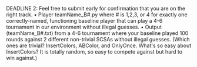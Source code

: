 DEADLINE 2: Feel free to submit early for confirmation that you are on the right track.
• Player teamName_B#.py where # is 1,2,3, or 4 for exactly one correctly-named, functioning baseline player
that can play a 4-6 tournament in our environment without illegal guesses.
• Output (teamName_B#.txt) from a 4-6 tournament where your baseline played 100 rounds against 2 different
non-trivial SCSAs without illegal guesses. (Which ones are trivial? InsertColors, ABColor, and OnlyOnce. What's so
easy about InsertColors? It is totally random, so easy to compete against but hard to win against.)
